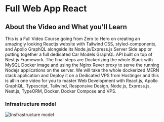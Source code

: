 # Full Web App React

## About the Video and What you'll Learn
This is a Full Video Course going from Zero to Hero on creating an amazingly looking Reactjs website with Tailwind CSS, styled-components, and Apollo GraphQL alongside its Node.js/Express.js Server Side app or putting together a full dedicated Car Models GraphQL API built on top of Nest.js Framework. The final steps are Dockerizing the whole Stack with MySQL Docker image and using the Nginx Rever proxy to serve the running Nodejs applications on the server. We will take the whole dockerized MERN stack application and Deploy it on a Dedicated VPS from Hostinger and this is all in one video for you to master Web Development with React.js, Apollo GraphQL, Typescript, Tailwind, Responsive Design, Node.js, Express.js, Nest.js, TypeORM, Docker, Docker Compose and VPS.


### Infrastructure model

![Insfrastructure model](.infragenie/infrastructure_model.png)

